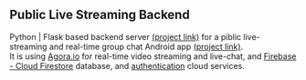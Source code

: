 ## Public Live Streaming Backend
Python | Flask based backend server [(project link)](https://github.com/akhill4054/live-stream-backend) for a piblic live-streaming and real-time group chat Android app [(project link)](https://github.com/akhill4054/live-stream-app).
<br> It is using [Agora.io](https://www.agora.io/en/) for real-time video streaming and live-chat, and [Firebase - Cloud Firestore](https://firebase.google.com/docs/firestore) database, and [authentication](https://firebase.google.com/docs/auth) cloud services.
